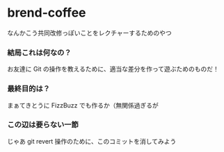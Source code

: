 # brend-coffee
なんかこう共同改修っぽいことをレクチャーするためのやつ

### 結局これは何なの？

お友達に Git の操作を教えるために、適当な差分を作って遊ぶためのものだ！

### 最終目的は？

まぁてきとうに FizzBuzz でも作るか（無関係過ぎるが

### この辺は要らない一節

じゃあ git revert 操作のために、このコミットを消してみよう
